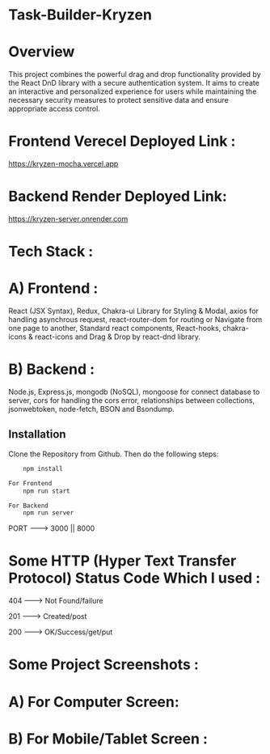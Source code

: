 # Task-Builder-Kryzen
# Overview
This project combines the powerful drag and drop functionality provided by the React DnD library with a secure authentication system. It aims to create an interactive and personalized experience for users while maintaining the necessary security measures to protect sensitive data and ensure appropriate access control.

# Frontend Verecel Deployed Link :
https://kryzen-mocha.vercel.app
# Backend Render Deployed Link: 
https://kryzen-server.onrender.com

# Tech Stack :
# A) Frontend :
React (JSX Syntax), Redux, Chakra-ui Library for Styling & Modal, axios for handling asynchrous request, react-router-dom for routing or Navigate from one page to another, Standard react components, React-hooks, chakra-icons & react-icons and Drag & Drop by react-dnd library.
# B) Backend :
Node.js, Express.js, mongodb (NoSQL), mongoose for connect database to server, cors for handling the cors error, relationships between collections, jsonwebtoken, node-fetch, BSON and Bsondump.

## Installation

Clone the Repository from Github. Then do the following steps:

```bash
    npm install

For Frontend
    npm run start

For Backend
    npm run server
```

PORT ---> 3000 || 8000

# Some HTTP (Hyper Text Transfer Protocol) Status Code Which I used :
404 ---> Not Found/failure

201 ---> Created/post

200 --->  OK/Success/get/put

# Some Project Screenshots :
# A) For Computer Screen:

# B) For Mobile/Tablet Screen :